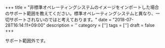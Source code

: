 +++
title = "非標準オペレーティングシステムのイメージをインポートした場合のサポート範囲を教えてください。標準オペレーティングシステムと異なり、一切サポートされないのではと考えております。"
date = "2018-07-28T16:14:11+09:00"
description = ''
category = ['']
tags = ['']
draft = false
+++

サポート範囲外です。
